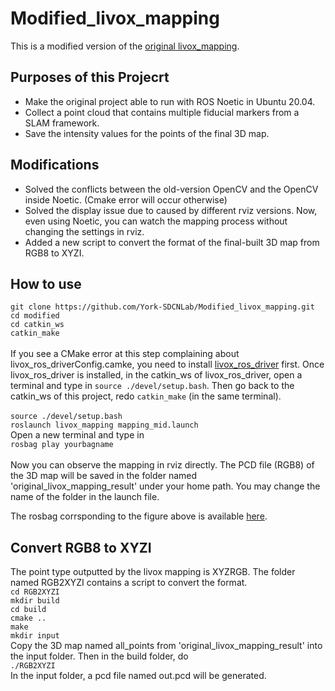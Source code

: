 # Modified_livox_mapping
This is a modified version of the [original livox_mapping](https://github.com/Livox-SDK/livox_mapping).
## Purposes of this Projecrt
* Make the original project able to run with ROS Noetic in Ubuntu 20.04.
* Collect a point cloud that contains multiple fiducial markers from a SLAM framework.
* Save the intensity values for the points of the final 3D map.
## Modifications
* Solved the conflicts between the old-version OpenCV and the OpenCV inside Noetic. (Cmake error will occur otherwise)
* Solved the display issue due to caused by different rviz versions. Now, even using Noetic, you can watch the mapping process without changing the settings in rviz.
* Added a new script to convert the format of the final-built 3D map from RGB8 to XYZI.
## How to use
``git clone https://github.com/York-SDCNLab/Modified_livox_mapping.git`` <br>
``cd modified``<br>
``cd catkin_ws``<br>
``catkin_make``<br>
<br>
If you see a CMake error at this step complaining about livox_ros_driverConfig.camke, you need to install [livox_ros_driver](https://github.com/Livox-SDK/livox_ros_driver) first. Once livox_ros_driver is installed, in the catkin_ws of livox_ros_driver, open a terminal and type in ``source ./devel/setup.bash``. Then go back to the catkin_ws of this project, redo ``catkin_make`` (in the same terminal). <br>
<br>
``source ./devel/setup.bash``<br>
``roslaunch livox_mapping mapping_mid.launch``<br>
Open a new terminal and type in <br>
``rosbag play yourbagname``<br>
<br>
Now you can observe the mapping in rviz directly. The PCD file (RGB8) of the 3D map will be saved in the folder named 'original_livox_mapping_result' under your home path. You may change the name of the folder in the launch file.

The rosbag corrsponding to the figure above is available [here](https://drive.google.com/file/d/1ZmS2tajLKvlstaqA8L-T6nzKj0bfL30n/view?usp=sharing).

## Convert RGB8 to XYZI
The point type outputted by the livox mapping is XYZRGB. The folder named RGB2XYZI contains a script to convert the format. <br>
``cd RGB2XYZI``<br>
``mkdir build``<br>
``cd build``<br>
``cmake ..``<br>
``make``<br>
``mkdir input``<br>
Copy the 3D map named all_points from 'original_livox_mapping_result' into the input folder. Then in the build folder, do<br>
``./RGB2XYZI``<br>
In the input folder, a pcd file named out.pcd will be generated.


